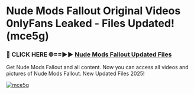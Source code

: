 # Nude Mods Fallout Original Videos 0nlyFans Leaked - Files Updated! (mce5g)

<h3>🔴 CLICK HERE 🌐==►► <a href="https://tinyurl.com/52m3yx9h" rel="nofollow">Nude Mods Fallout Updated Files</a></h3>

Get Nude Mods Fallout and all content. Now you can access all videos and pictures of Nude Mods Fallout. New Updated Files 2025!

[![mce5g](https://i.imgur.com/TnHtlc8.gif)](https://tinyurl.com/52m3yx9h)
